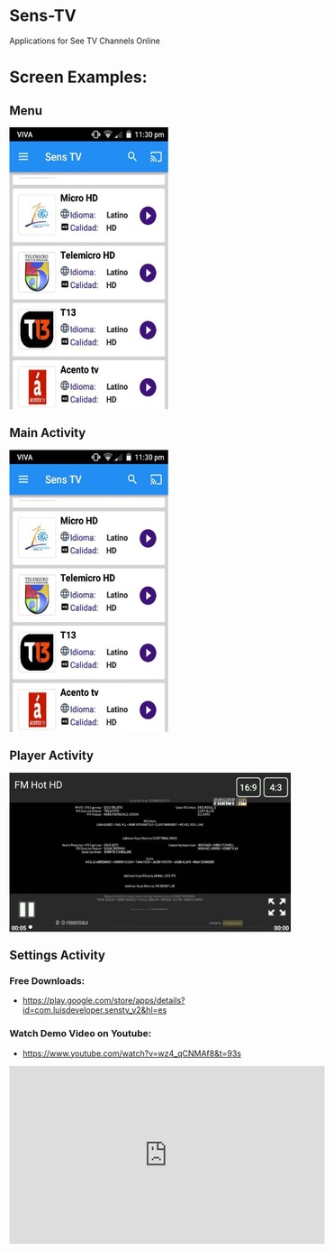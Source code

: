 # Sens-TV
Applications for See TV Channels Online

# Screen Examples:

## Menu
<img src="https://raw.githubusercontent.com/luisalbertosierraalcantara/Sens-TV/master/ScreenShot/37258207_1742880892414226_8838072032559104_n.jpg" align="center" height="500px" width="282px"/>

## Main Activity
<img src="https://raw.githubusercontent.com/luisalbertosierraalcantara/Sens-TV/master/ScreenShot/37258207_1742880892414226_8838072032559104_n.jpg" align="center" height="500px" width="282px"/>

## Player Activity

<img src="https://raw.githubusercontent.com/luisalbertosierraalcantara/Sens-TV/master/ScreenShot/37208242_1742880859080896_918948282074398720_n.jpg" align="center" height="282px" width="500px"/>

## Settings Activity

### Free Downloads:
+ https://play.google.com/store/apps/details?id=com.luisdeveloper.senstv_v2&hl=es

### Watch Demo Video on Youtube:
+ https://www.youtube.com/watch?v=wz4_qCNMAf8&t=93s

<iframe width="560" height="315" src="https://www.youtube.com/embed/wz4_qCNMAf8" frameborder="0" allow="accelerometer; autoplay; encrypted-media; gyroscope; picture-in-picture" allowfullscreen></iframe>
